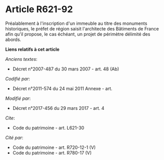 # Article R621-92

Préalablement à l'inscription d'un immeuble au titre des monuments historiques, le préfet de région saisit l'architecte des
Bâtiments de France afin qu'il propose, le cas échéant, un projet de périmètre délimité des abords.

**Liens relatifs à cet article**

_Anciens textes_:

  - Décret n°2007-487 du 30 mars 2007 - art. 48 (Ab)

_Codifié par_:

  - Décret n°2011-574 du 24 mai 2011 Annexe - art.

_Modifié par_:

  - Décret n°2017-456 du 29 mars 2017 - art. 4

_Cite_:

  - Code du patrimoine - art. L621-30

_Cité par_:

  - Code du patrimoine - art. R720-12-1 (V)
  - Code du patrimoine - art. R780-17 (V)
